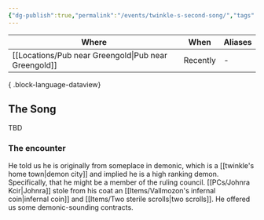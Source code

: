 ```yaml
---
{"dg-publish":true,"permalink":"/events/twinkle-s-second-song/","tags":["event"],"dgShowBacklinks":true,"dgShowLocalGraph":true,"noteIcon":"event","created":"2024-01-06T12:51:31.026+01:00","updated":"2024-01-18T22:31:22.999+01:00"}
---
```


| Where                  | When     | Aliases |
| ---------------------- | -------- | ------- |
| [[Locations/Pub near Greengold\|Pub near Greengold]] | Recently | \-      |

{ .block-language-dataview}
## The Song
TBD

### The encounter 
He told us he is originally from someplace in demonic, which is a [[twinkle's home town\|demon city]] and implied he is a high ranking demon. Specifically, that he might be a member of the ruling council.
[[PCs/Johnra Kcir\|Johnra]] stole from his coat an [[Items/Vallmozon's infernal coin\|infernal coin]] and [[Items/Two sterile scrolls\|two scrolls]].
He offered us some demonic-sounding contracts.